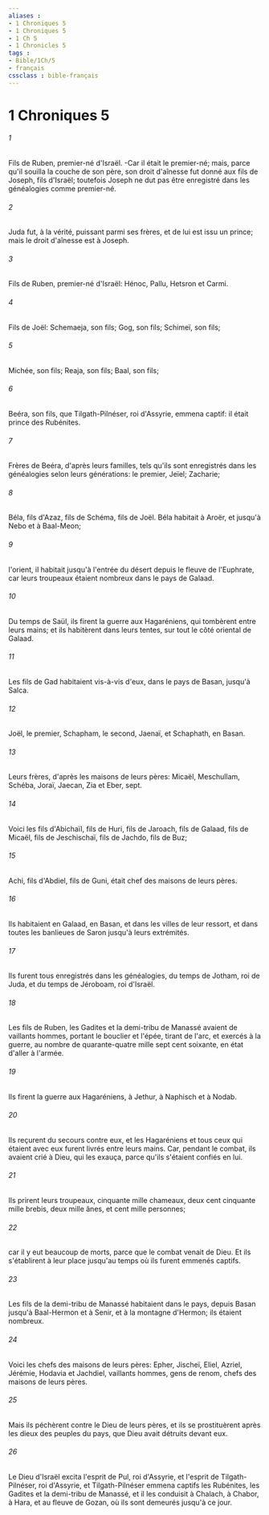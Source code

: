 ```yaml
---
aliases : 
- 1 Chroniques 5
- 1 Chroniques 5
- 1 Ch 5
- 1 Chronicles 5
tags : 
- Bible/1Ch/5
- français
cssclass : bible-français
---
```


# 1 Chroniques 5

###### 1
Fils de Ruben, premier-né d'Israël. -Car il était le premier-né; mais, parce qu'il souilla la couche de son père, son droit d'aînesse fut donné aux fils de Joseph, fils d'Israël; toutefois Joseph ne dut pas être enregistré dans les généalogies comme premier-né.
###### 2
Juda fut, à la vérité, puissant parmi ses frères, et de lui est issu un prince; mais le droit d'aînesse est à Joseph.
###### 3
Fils de Ruben, premier-né d'Israël: Hénoc, Pallu, Hetsron et Carmi.
###### 4
Fils de Joël: Schemaeja, son fils; Gog, son fils; Schimeï, son fils;
###### 5
Michée, son fils; Reaja, son fils; Baal, son fils;
###### 6
Beéra, son fils, que Tilgath-Pilnéser, roi d'Assyrie, emmena captif: il était prince des Rubénites.
###### 7
Frères de Beéra, d'après leurs familles, tels qu'ils sont enregistrés dans les généalogies selon leurs générations: le premier, Jeïel; Zacharie;
###### 8
Béla, fils d'Azaz, fils de Schéma, fils de Joël. Béla habitait à Aroër, et jusqu'à Nebo et à Baal-Meon;
###### 9
l'orient, il habitait jusqu'à l'entrée du désert depuis le fleuve de l'Euphrate, car leurs troupeaux étaient nombreux dans le pays de Galaad.
###### 10
Du temps de Saül, ils firent la guerre aux Hagaréniens, qui tombèrent entre leurs mains; et ils habitèrent dans leurs tentes, sur tout le côté oriental de Galaad.
###### 11
Les fils de Gad habitaient vis-à-vis d'eux, dans le pays de Basan, jusqu'à Salca.
###### 12
Joël, le premier, Schapham, le second, Jaenaï, et Schaphath, en Basan.
###### 13
Leurs frères, d'après les maisons de leurs pères: Micaël, Meschullam, Schéba, Joraï, Jaecan, Zia et Eber, sept.
###### 14
Voici les fils d'Abichaïl, fils de Huri, fils de Jaroach, fils de Galaad, fils de Micaël, fils de Jeschischaï, fils de Jachdo, fils de Buz;
###### 15
Achi, fils d'Abdiel, fils de Guni, était chef des maisons de leurs pères.
###### 16
Ils habitaient en Galaad, en Basan, et dans les villes de leur ressort, et dans toutes les banlieues de Saron jusqu'à leurs extrémités.
###### 17
Ils furent tous enregistrés dans les généalogies, du temps de Jotham, roi de Juda, et du temps de Jéroboam, roi d'Israël.
###### 18
Les fils de Ruben, les Gadites et la demi-tribu de Manassé avaient de vaillants hommes, portant le bouclier et l'épée, tirant de l'arc, et exercés à la guerre, au nombre de quarante-quatre mille sept cent soixante, en état d'aller à l'armée.
###### 19
Ils firent la guerre aux Hagaréniens, à Jethur, à Naphisch et à Nodab.
###### 20
Ils reçurent du secours contre eux, et les Hagaréniens et tous ceux qui étaient avec eux furent livrés entre leurs mains. Car, pendant le combat, ils avaient crié à Dieu, qui les exauça, parce qu'ils s'étaient confiés en lui.
###### 21
Ils prirent leurs troupeaux, cinquante mille chameaux, deux cent cinquante mille brebis, deux mille ânes, et cent mille personnes;
###### 22
car il y eut beaucoup de morts, parce que le combat venait de Dieu. Et ils s'établirent à leur place jusqu'au temps où ils furent emmenés captifs.
###### 23
Les fils de la demi-tribu de Manassé habitaient dans le pays, depuis Basan jusqu'à Baal-Hermon et à Senir, et à la montagne d'Hermon; ils étaient nombreux.
###### 24
Voici les chefs des maisons de leurs pères: Epher, Jischeï, Eliel, Azriel, Jérémie, Hodavia et Jachdiel, vaillants hommes, gens de renom, chefs des maisons de leurs pères.
###### 25
Mais ils péchèrent contre le Dieu de leurs pères, et ils se prostituèrent après les dieux des peuples du pays, que Dieu avait détruits devant eux.
###### 26
Le Dieu d'Israël excita l'esprit de Pul, roi d'Assyrie, et l'esprit de Tilgath-Pilnéser, roi d'Assyrie, et Tilgath-Pilnéser emmena captifs les Rubénites, les Gadites et la demi-tribu de Manassé, et il les conduisit à Chalach, à Chabor, à Hara, et au fleuve de Gozan, où ils sont demeurés jusqu'à ce jour.
